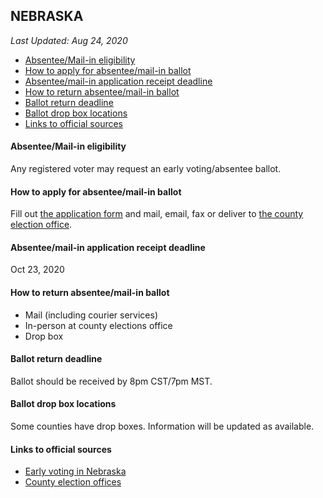 ## NEBRASKA

*Last Updated: Aug 24, 2020*

* [Absentee/Mail-in eligibility](#absenteemail-in-eligibility)
* [How to apply for absentee/mail-in ballot](#how-to-apply-for-absenteemail-in-ballot)
* [Absentee/mail-in application receipt deadline](#absenteemail-in-application-receipt-deadline)
* [How to return absentee/mail-in ballot](#how-to-return-absenteemail-in-ballot)
* [Ballot return deadline](#ballot-return-deadline)
* [Ballot drop box locations](#ballot-drop-box-locations)
* [Links to official sources](#links-to-official-sources)


#### Absentee/Mail-in eligibility
Any registered voter may request an early voting/absentee ballot.


#### How to apply for absentee/mail-in ballot
Fill out [the application form](https://sos.nebraska.gov/sites/sos.nebraska.gov/files/doc/elections/earlyvote_app_fill.pdf) and mail, email, fax or deliver to [the county election office](https://www.nvsos.gov/sos/elections/voters/county-clerk-contact-information).

#### Absentee/mail-in application receipt deadline
Oct 23, 2020


#### How to return absentee/mail-in ballot
* Mail (including courier services)
* In-person at county elections office
* Drop box


#### Ballot return deadline
Ballot should be received by 8pm CST/7pm MST.


#### Ballot drop box locations
Some counties have drop boxes. Information will be updated as available.


#### Links to official sources
* [Early voting in Nebraska](https://sos.nebraska.gov/elections/early-voting-0)
* [County election offices](https://www.nvsos.gov/sos/elections/voters/county-clerk-contact-information)
